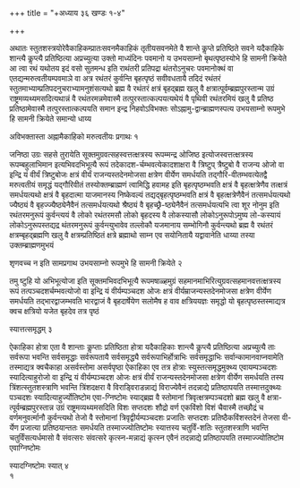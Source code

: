 +++
title = "+अध्याय ३६ खण्डः १-४"

+++

अथातः स्तुतशस्त्रयोरेवैकाहिकम्प्रातःसवनमैकाहिकं तृतीयसवनमेते वै शान्ते
कॢप्ते प्रतिष्ठिते सवने यदैकाहिके शान्त्यै कॢप्त्यै प्रतिष्ठित्या
अप्रच्युत्या उक्तो माध्यंदिनः पवमानो य उभयसाम्नो बृथत्पृष्ठस्योभे
हि सामनी क्रियेते आ त्वा रथं यथोतय इदं वसो सुतमन्ध इति राथंतरी
प्रतिपद्रा थंतरोऽनुचरः पवमानोक्थं वा
एतद्यन्मरुत्वतीयम्पवमाञे वा अत्र
रथंतरं कुर्वन्ति बृहत्पृष्ठं सवीवधतायै तदिदं रथंतरं
स्तुतमाभ्याम्प्रतिपदनुचराभ्यामनुशंसत्यथो
ब्रह्म वै रथंतरं क्षत्रं बृहद्ब्रह्म खलु वै
क्षत्रात्पूर्वम्ब्रह्मपुरस्तान्म
उग्रं राष्ट्रमव्यथ्यमसदित्यथान्नं वै रथंतरमन्नमेवास्मै
तत्पुरस्तात्कल्पयत्यथेयं वै पृथिवी
रथंतरमियं खलु वै प्रतिष्ठ प्रतिष्ठामेवास्मै तत्पुरस्तात्कल्पयति समान
इन्द्र निहवोऽविभक्तः सोऽह्नामु-द्वान्ब्राह्मणस्पत्य उभयसाम्नो रूपमुभे हि
सामनी क्रियेते समान्यो धाय्य 

अविभक्तास्ता अह्नामैकाहिको मरुत्वतीयः प्रगाथः १

 

जनिष्ठा उग्रः सहसे तुरायेति सूक्तमुग्रवत्सहस्वत्तत्क्षत्रस्य रूपम्मन्द्र
ओजिष्ठ इत्योजस्वत्तत्क्षत्रस्य रूपम्बहुलाभिमान इत्यभिवदभिभूत्यै रूपं
तदेकादश-र्चम्भवत्येकादशाक्षरा वै त्रिष्टुप् त्रैष्टुबो वै राजन्य
ओजो वा इन्द्रि यं वीर्यं त्रिष्टुबोजः क्षत्रं वीर्यं राजन्यस्तदेनमोजसा
क्षत्रेण वीर्येण समर्धयति तद्गौरि-वीतम्भवत्येतद्वै मरुत्वतीयं
समृद्धं यद्गौरिवीतं तस्योक्तम्ब्राह्मणं त्वामिद्धि हवामह
इति बृहत्पृष्ठम्भवति क्षत्रं वै बृहत्क्षत्रेणैव तत्क्षत्रं
समर्धयत्यथो क्षत्रं वै बृहदात्मा याजमानस्य
निष्केवल्यं तद्यद्बृहत्पृष्ठम्भवति क्षत्रं वै
बृहत्क्षत्रेणैवैनं तत्समर्धयत्यथो ज्यैष्ठ्यं वै
बृहज्ज्यैष्ठ्येनैवैनं तत्समर्धयत्यथो श्रैष्ठ्यं वै
बृहच्छ्रै-ष्ठ्येनैवैनं तत्समर्धयत्यभि त्वा शूर नोनुम इति रथंतरमनुरूपं
कुर्वन्त्ययं वै लोको रथंतरमसौ लोको बृहदस्य वै लोकस्यासौ
लोकोऽनुरूपोऽमुष्य लो-कस्यायं लोकोऽनुरूपस्तद्यद्र
थंतरमनुरूपं कुर्वन्त्युभावेव तल्लोकौ यजमानाय सम्भोगिनौ कुर्वन्त्यथो
ब्रह्म वै रथंतरं क्षत्रम्बृहद्ब्रह्मणि खलु वै क्षत्रम्प्रतिष्ठितं
क्षत्रे ब्रह्माथो साम्न एव सयोनितायै यद्वावानेति धाय्या तस्या
उक्तम्ब्राह्मणमुभयं 

शृणवच्च न इति सामप्रगाथ उभयसाम्नो रूपमुभे हि सामनी क्रियेते २

 

तमु ष्टुहि यो अभिभूत्योजा इति सूक्तमभिवदभिभूत्यै रूपमषाळ्हमुग्रं
सहमानमाभिरित्युग्रवत्सहमानवत्तत्क्षत्रस्य रूपं
तत्पञ्चदशर्चम्भवत्योजो वा इन्द्रि यं वीर्यम्पञ्चदश
ओजः क्षत्रं वीर्यम्राजन्यस्तदेनमोजसा क्षत्रेण वीर्येण समर्धयति
तद्भारद्वाजम्भवति भारद्वाजं वै बृहदार्षेयेण सलोमैष ह वाव
क्षत्रिययज्ञः समृद्धो यो बृहत्पृष्ठस्तस्माद्यत्र क्वच क्षत्रियो
यजेत बृहदेव तत्र पृष्ठं 

स्यात्तत्समृद्धम् ३

 

ऐकाहिका होत्रा एता वै शान्ताः कॢप्ताः प्रतिष्ठिता होत्रा यदैकाहिकाः
शान्त्यै कॢप्त्यै प्रतिष्ठित्या अप्रच्युत्यै ताः सर्वरूपा
भवन्ति सर्वसमृद्धाः सर्वरूपतायै सर्वसमृद्ध्यै
सर्वरूपाभिर्होत्राभिः सर्वसमृद्धाभिः
सर्वान्कामानवाप्नवामेति तस्माद्यत्र क्वचैकाहा असर्वस्तोमा
असर्वपृष्ठा ऐकाहिका एव तत्र होत्राः
स्युस्तत्समृद्धमुक्थ्य एवायम्पञ्चदशः
स्यादित्याहुरोजो वा इन्द्रि यं वीर्यम्पञ्चदश ओजः क्षत्रं
वीर्यं राजन्यस्तदेनमोजसा क्षत्रेण वीर्येण समर्धयति तस्य
त्रिंशत्स्तुतशस्त्राणि भवन्ति त्रिंशदक्षरा वै
विराड्विराडन्नाद्यं विराज्येवैनं तदन्नाद्ये
प्रतिष्ठापयति तस्मात्तदुक्थ्यः पञ्चदशः
स्यादित्याहुर्ज्योतिष्टोम एवा-ग्निष्टोमः
स्याद्ब्रह्म वै स्तोमानां त्रिवृत्क्षत्रम्पञ्चदशो ब्रह्म
खलु वै क्षत्रा-त्पूर्वम्ब्रह्मपुरस्तान्न उग्रं राष्ट्रमव्यथ्यमसदिति विशः
सप्तदशः शौद्रो वर्ण एकविंशो विशं चैवास्मै तच्छौद्रं च वर्णमनुवर्त्मानौ
कुर्वन्त्यथो तेजो वै स्तोमानां त्रिवृद्वीर्यम्पञ्चदशः प्रजातिः
सप्तदशः प्रतिष्ठैकविंशस्तदेनं तेजसा वी-र्येण प्रजात्या
प्रतिष्ठयान्ततः समर्धयति तस्माज्ज्योतिष्टोमः स्यात्तस्य
चतुर्विं-शतिः स्तुतशस्त्राणि भवन्ति चतुर्विंसत्यर्धमासो वै
संवत्सरः संवत्सरे कृत्स्न-मन्नाद्यं कृत्स्न एवैनं तदन्नाद्ये
प्रतिष्ठापयति तस्माज्ज्योतिष्टोम एवाग्निष्टोमः 

स्यादग्निष्टोमः स्यात् ४   
१

 